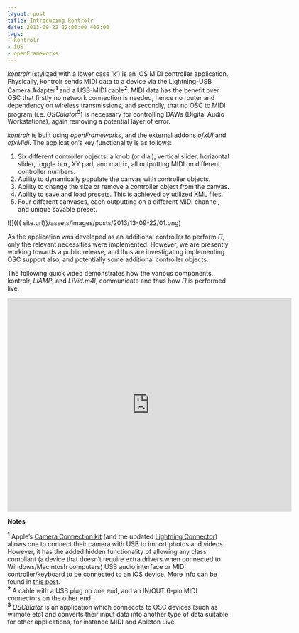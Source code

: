 ```yaml
---
layout: post
title: Introducing kontrolr
date: 2013-09-22 22:00:00 +02:00
tags:
- kontrolr
- iOS
- openFrameworks
---
```

*kontrolr* (stylized with a lower case ‘k’) is an iOS MIDI controller application. Physically, kontrolr sends MIDI data to a device via the Lightning-USB Camera Adapter<sup>**1**</sup> and a USB-MIDI cable<sup>**2**</sup>. MIDI data has the benefit over OSC that firstly no network connection is needed, hence no router and dependency on wireless transmissions, and secondly, that no OSC to MIDI program (i.e. *OSCulator*<sup>**3**</sup>) is necessary for controlling DAWs (Digital Audio Workstations), again removing a potential layer of error.

*kontrolr* is built using *openFrameworks*, and the external addons *ofxUI* and *ofxMidi*. The application’s key functionality is as follows:
1. Six different controller objects; a knob (or dial), vertical slider, horizontal slider, toggle box, XY pad, and matrix, all outputting MIDI on different controller numbers.
2. Ability to dynamically populate the canvas with controller objects.
3. Ability to change the size or remove a controller object from the canvas.
4. Ability to save and load presets. This is achieved by utilized XML files.
5. Four different canvases, each outputting on a different MIDI channel, and unique savable preset.

![]({{ site.url}}/assets/images/posts/2013/13-09-22/01.png)

As the application was developed as an additional controller to perform *П*, only the relevant necessities were implemented. However, we are presently working towards a public release, and thus are investigating implementing OSC support also, and potentially some additional controller objects.

The following quick video demonstrates how the various components, kontrolr, *LiAMP*, and *LiVid.m4l*, communicate and thus how *П* is performed live.

<iframe src="https://player.vimeo.com/video/73566979" width="640" height="480" frameborder="0" webkitallowfullscreen mozallowfullscreen allowfullscreen></iframe>
<p></p>

**Notes**

<sup><b>1</b></sup> 
Apple’s [Camera Connection kit](https://www.apple.com/uk/shop/product/MC531ZM/A/apple-ipad-camera-connection-kit) (and the updated [Lightning Connector](https://www.apple.com/uk/shop/product/MD821ZM/A/lightning-to-usb-camera-adapter)) allows one to connect their camera with USB to import photos and videos. However, it has the added hidden functionality of allowing any class compliant (a device that doesn’t require extra drivers when connected to Windows/Macintosh computers) USB audio interface or MIDI controller/keyboard to be connected to an iOS device. More info can be found in [this post](http://ma101jl.tumblr.com/post/38412006721/the-ipad-as-a-mobile-audio-studio).<br />
<sup><b>2</b></sup> 
A cable with a USB plug on one end, and an IN/OUT 6-pin MIDI connectors on the other end.<br />
<sup><b>3</b></sup>
[*OSCulator*](https://osculator.net/) is an application which connecots to OSC devices (such as wiimote etc) and converts their input data into another type of data suitable for other applications, for instance MIDI and Ableton Live.
